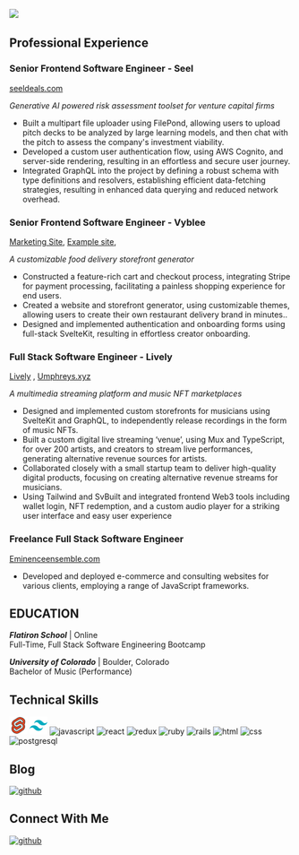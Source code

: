 ![](https://github.com/Zacharyflynn06/zacharyflynn06/assets/69942706/df30386f-6beb-4efe-abbf-c24a0760f6b5)
## Professional Experience
### Senior Frontend Software Engineer - Seel 
[seeldeals.com](https://www.seeldeals.com)

*Generative AI powered risk assessment toolset for venture capital firms*
+ Built a multipart file uploader using FilePond, allowing users to upload pitch decks to be analyzed by large learning models, and then chat with the pitch to assess the company's investment viability.
+ Developed a custom user authentication flow, using AWS Cognito, and server-side rendering, resulting in an effortless and secure user journey.
+ Integrated GraphQL into the project by defining a robust schema with type definitions and resolvers, establishing efficient data-fetching strategies, resulting in enhanced data querying and reduced network overhead.

### Senior Frontend Software Engineer - Vyblee
[Marketing Site](https://www.vyblee.com/), [Example site](https://www.vyblee.com/doans-sushi-rolls),

*A customizable food delivery storefront generator*
+ Constructed a feature-rich cart and checkout process, integrating Stripe for payment processing, facilitating a painless shopping experience for end users.
+ Created a website and storefront generator, using customizable themes, allowing users to create their own restaurant delivery brand in minutes..
+ Designed and implemented authentication and onboarding forms using full-stack SvelteKit, resulting in effortless creator onboarding.

### Full Stack Software Engineer - Lively 
[Lively](https://www.golive.ly/next) , [Umphreys.xyz](https://www.umphreys.xyz)

*A multimedia streaming platform and music NFT marketplaces*
+ Designed and implemented custom storefronts for musicians using SvelteKit and GraphQL, to independently release recordings in the form of music NFTs.
+ Built a custom digital live streaming ‘venue’, using Mux and TypeScript, for over 200 artists, and creators to stream live performances, generating alternative revenue sources for artists.
+ Collaborated closely with a small startup team to deliver high-quality digital products, focusing on creating alternative revenue streams for musicians.
+ Using Tailwind and SvBuilt and integrated frontend Web3 tools including wallet login, NFT redemption, and a custom audio player for a striking user interface and easy user experience

### Freelance Full Stack Software Engineer
[Eminenceensemble.com](https://www.eminenceensemble.com/)
+ Developed and deployed e-commerce and consulting websites for various clients, employing a range of JavaScript frameworks.
  
## EDUCATION  
***Flatiron School*** | Online 	     
Full-Time,  Full Stack Software Engineering Bootcamp

***University of Colorado*** | Boulder, Colorado	  
Bachelor of Music (Performance)

## Technical Skills
![svelte](https://github.com/Zacharyflynn06/zacharyflynn06/blob/0533892308f75ad43b3f7fda9bf0230c4e6275b0/icons8-svelte-32.png)
![tailwind](https://github.com/Zacharyflynn06/zacharyflynn06/blob/5842b50f23dc0182e481b1d9f9718c220cf60428/icons8-tailwind-css-32.png)
![javascript](https://user-images.githubusercontent.com/69942706/133495799-b708000a-9c76-4663-b9f9-6ccb1272de70.png)
![react](https://user-images.githubusercontent.com/69942706/133495964-5a736adb-5ca2-4c29-aaef-0b494c335cbb.png)
![redux](https://user-images.githubusercontent.com/69942706/133496032-76aa744a-83b0-4969-99fa-6977c6eda594.png)
![ruby](https://user-images.githubusercontent.com/69942706/133496153-c67705bc-8024-498d-bb57-12ba74a1e117.png)
![rails](https://user-images.githubusercontent.com/69942706/133496208-fd86c9af-a8d6-4675-ad6e-9d1aafeb1dcb.png)
![html](https://user-images.githubusercontent.com/69942706/133496280-95bab563-344b-477a-93a0-0931f292b331.png)
![css](https://user-images.githubusercontent.com/69942706/133496401-515389b4-2ba1-4e2a-9405-ad6bf0f2b694.png)
![postgresql](https://user-images.githubusercontent.com/69942706/133498016-addbc473-bba7-4f42-abc7-3202631d8d06.png)


## Blog

[![github](https://img.shields.io/badge/Medium-12100E?style=for-the-badge&logo=medium&logoColor=white)][1]

## Connect With Me

[![github](https://img.shields.io/badge/LinkedIn-0077B5?style=for-the-badge&logo=linkedin&logoColor=white)][2]

[1]: https://zacharyflynn06.medium.com/
[2]: https://www.linkedin.com/in/zacflynn/

